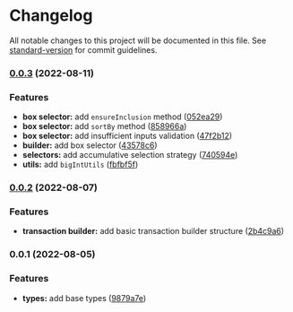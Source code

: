 # Changelog

All notable changes to this project will be documented in this file. See [standard-version](https://github.com/conventional-changelog/standard-version) for commit guidelines.

### [0.0.3](https://github.com/capt-nemo429/flet/compare/v0.0.2...v0.0.3) (2022-08-11)


### Features

* **box selector:** add `ensureInclusion` method ([052ea29](https://github.com/capt-nemo429/flet/commit/052ea2945a9f9ab0316b5f53c8783adcd8f4f86a))
* **box selector:** add `sortBy` method ([858966a](https://github.com/capt-nemo429/flet/commit/858966a2922a799a10216592cd291da4173849f6))
* **box selector:** add insufficient inputs validation ([47f2b12](https://github.com/capt-nemo429/flet/commit/47f2b12e37e18391fe335c28bd38e611b4b555e6))
* **builder:** add box selector ([43578c6](https://github.com/capt-nemo429/flet/commit/43578c678beab298fb02a23a90c4e9d88037f194))
* **selectors:** add accumulative selection strategy ([740594e](https://github.com/capt-nemo429/flet/commit/740594e03d92c7e5e0bc8112127c66dcf7c187e4))
* **utils:** add `bigIntUtils` ([fbfbf5f](https://github.com/capt-nemo429/flet/commit/fbfbf5f9863d8510a80ad60ae49aae46093e5de2))

### [0.0.2](https://github.com/capt-nemo429/flet/compare/v0.0.1...v0.0.2) (2022-08-07)


### Features

* **transaction builder:** add basic transaction builder structure ([2b4c9a6](https://github.com/capt-nemo429/flet/commit/2b4c9a6c743110f8850b3313d99142b8005a1e4f))

### 0.0.1 (2022-08-05)


### Features

* **types:** add base types ([9879a7e](https://github.com/capt-nemo429/flet/commit/9879a7e54ce2e63ed5e45b0db989cc8ebc6c3f5f))
